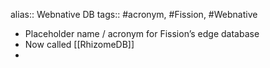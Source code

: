 alias:: Webnative DB
tags:: #acronym, #Fission, #Webnative

- Placeholder name / acronym for Fission’s edge database
- Now called [[RhizomeDB]]
-